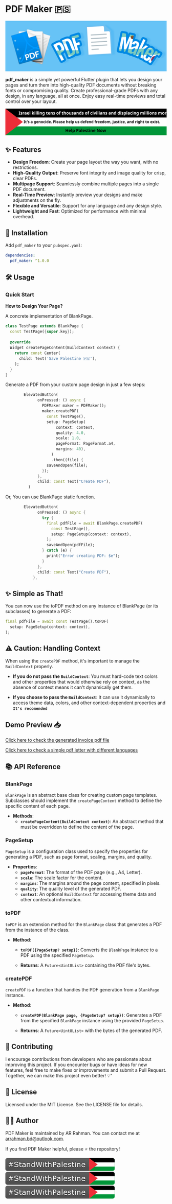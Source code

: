 # PDF Maker 🇵🇸

![PDF Maker Cover](images/package_cover.png)

**pdf_maker** is a simple yet powerful Flutter plugin that lets you design your pages and turn them into high-quality PDF documents without breaking fonts or compromising quality. Create professional-grade PDFs with any design, in any language, all at once. Enjoy easy real-time previews and total control over your layout.

[![Stand With Palestine](images/banner-no-action.svg)](https://thebsd.github.io/StandWithPalestine)


## ✨ Features

- **Design Freedom**: Create your page layout the way you want, with no restrictions.
- **High-Quality Output**: Preserve font integrity and image quality for crisp, clear PDFs.
- **Multipage Support**: Seamlessly combine multiple pages into a single PDF document.
- **Real-Time Preview**: Instantly preview your designs and make adjustments on the fly.
- **Flexible and Versatile**: Support for any language and any design style.
- **Lightweight and Fast**: Optimized for performance with minimal overhead.

## 🚀 Installation

Add `pdf_maker` to your `pubspec.yaml`:

```yaml
dependencies:
  pdf_maker: ^1.0.0
```

## 🛠️ Usage

### Quick Start

**How to Design Your Page?**

A concrete implementation of BlankPage.

```dart
class TestPage extends BlankPage {
  const TestPage({super.key});

  @override
  Widget createPageContent(BuildContext context) {
    return const Center(
      child: Text('Save Palestine 🇵🇸'),
    );
  }
}
```

Generate a PDF from your custom page design in just a few steps:

```dart
        ElevatedButton(
              onPressed: () async {
                PDFMaker maker = PDFMaker();
                maker.createPDF(
                  const TestPage(),
                  setup: PageSetup(
                      context: context,
                      quality: 4.0,
                      scale: 1.0,
                      pageFormat: PageFormat.a4,
                      margins: 40),
                    )
                    .then((file) {
                  saveAndOpen(file);
                });
              },
              child: const Text("Create PDF"),
          )
```

Or,
You can use BlankPage static function.

```dart
        ElevatedButton(
              onPressed: () async {
                try {
                  final pdfFile = await BlankPage.createPDF(
                    const TestPage(),
                    setup: PageSetup(context: context),
                  );
                  saveAndOpen(pdfFile);
                } catch (e) {
                  print("Error creating PDF: $e");
                }
              },
              child: const Text("Create PDF"),
            ),
```

## ✨ Simple as That!

You can now use the toPDF method on any instance of BlankPage (or its subclasses) to generate a PDF:


```dart
final pdfFile = await const TestPage().toPDF(
  setup: PageSetup(context: context),
);
```

## ⚠️ Caution: Handling Context

When using the `createPDF` method, it's important to manage the `BuildContext` properly.

- **If you do not pass the `BuildContext`**: You must hard-code text colors and other properties that would otherwise rely on context, as the absence of context means it can't dynamically get them.

- **If you choose to pass the `BuildContext`**: It can use it dynamically to access theme data, colors, and other context-dependent properties and **`It's recomended`**


## Demo Preview 📥

[Click here to check the generated invoice pdf file](example/demo/invoice.pdf)

[Click here to check a simple pdf letter with different languages](example/demo/letter.pdf)

## 📚 API Reference

### **BlankPage**

`BlankPage` is an abstract base class for creating custom page templates. Subclasses should implement the `createPageContent` method to define the specific content of each page.

- **Methods**:
  - **`createPageContent(BuildContext context)`**: 
    An abstract method that must be overridden to define the content of the page.

### **PageSetup**

`PageSetup` is a configuration class used to specify the properties for generating a PDF, such as page format, scaling, margins, and quality.

- **Properties**:
  - **`pageFormat`**: The format of the PDF page (e.g., A4, Letter).
  - **`scale`**: The scale factor for the content.
  - **`margins`**: The margins around the page content, specified in pixels.
  - **`quality`**: The quality level of the generated PDF.
  - **`context`**: An optional `BuildContext` for accessing theme data and other contextual information.


### **toPDF**
`toPDF` is an extension method for the `BlankPage` class that generates a PDF from the instance of the class.

- **Method**:
  - **`toPDF({PageSetup? setup})`**: 
    Converts the `BlankPage` instance to a PDF using the specified `PageSetup`.

  - **Returns**: A `Future<Uint8List>` containing the PDF file's bytes.

### **createPDF**

`createPDF` is a function that handles the PDF generation from a `BlankPage` instance.

- **Method**:
  - **`createPDF(BlankPage page, {PageSetup? setup})`**: 
    Generates a PDF from the specified `BlankPage` instance using the provided `PageSetup`.

  - **Returns**: A `Future<Uint8List>` with the bytes of the generated PDF.

## 🚀 Contributing 

I encourage contributions from developers who are passionate about improving this project. If you encounter bugs or have ideas for new features, feel free to make fixes or improvements and submit a Pull Request. Together, we can make this project even better! 💡"


## 📄 License

Licensed under the MIT License. See the LICENSE file for details.

## 👨‍💻 Author

PDF Maker is maintained by AR Rahman. You can contact me at [arrahman.bd@outlook.com](mailto:arrahman.bd@outlook.com).

If you find PDF Maker helpful, please ⭐️ the repository!

[![Stand With Palestine](images/StandWithPalestine.svg)](https://thebsd.github.io/StandWithPalestine)[![Stand With Palestine](images/StandWithPalestine.svg)](https://thebsd.github.io/StandWithPalestine)[![Stand With Palestine](images/StandWithPalestine.svg)](https://thebsd.github.io/StandWithPalestine)